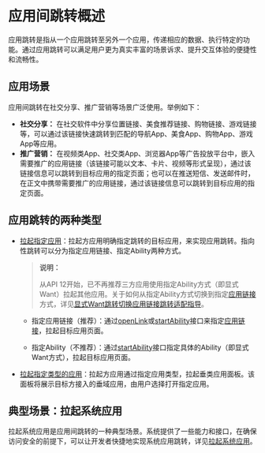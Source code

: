# 应用间跳转概述

<!--Kit: Ability Kit-->
<!--Subsystem: Ability-->
<!--Owner: @hanchen45-->
<!--Designer: @ccllee1-->
<!--Tester: @lixueqing513-->
<!--Adviser: @huipeizi-->

应用跳转是指从一个应用跳转至另外一个应用，传递相应的数据、执行特定的功能。通过应用跳转可以满足用户更为真实丰富的场景诉求、提升交互体验的便捷性和流畅性。

## 应用场景
应用间跳转在社交分享、推广营销等场景广泛使用。举例如下：

- **社交分享：** 在社交软件中分享位置链接、美食推荐链接、购物链接、游戏链接等，可以通过该链接快速跳转到匹配的导航App、美食App、购物App、游戏App等应用。
- **推广营销：** 在视频类App、社交类App、浏览器App等广告投放平台中，嵌入需要推广的应用链接（该链接可能以文本、卡片、视频等形式呈现），通过该链接信息可以跳转到目标应用的指定页面；也可以在推送短信、发送邮件时，在正文中携带需要推广的应用链接，通过该链接信息可以跳转到目标应用的指定页面。


## 应用跳转的两种类型


- [拉起指定应用](app-startup-overview.md)：拉起方应用明确指定跳转的目标应用，来实现应用跳转。指向性跳转可以分为指定应用链接、指定Ability两种方式。

    > **说明：**
    >
    > 从API 12开始，已不再推荐三方应用使用指定Ability方式（即显式Want）拉起其他应用。关于如何从指定Ability方式切换到指定[应用链接](app-startup-overview.md#应用链接)方式，详见[显式Want跳转切换应用链接跳转适配指导](uiability-startup-adjust.md)。

    - 指定应用链接（推荐）：通过[openLink](../reference/apis-ability-kit/js-apis-inner-application-uiAbilityContext.md#openlink12)或[startAbility](../reference/apis-ability-kit/js-apis-inner-application-uiAbilityContext.md#startability)接口来指定[应用链接](app-startup-overview.md#应用链接)，拉起目标应用页面。


    - 指定Ability（不推荐）：通过[startAbility](../reference/apis-ability-kit/js-apis-inner-application-uiAbilityContext.md#startability)接口指定具体的Ability（即显式Want方式），拉起目标应用页面。



- [拉起指定类型的应用](start-intent-panel.md)：拉起方应用通过指定应用类型，拉起垂类应用面板。该面板将展示目标方接入的垂域应用，由用户选择打开指定应用。




## 典型场景：拉起系统应用

拉起系统应用是应用间跳转的一种典型场景。系统提供了一些能力和接口，在确保访问安全的前提下，可以让开发者快捷地实现系统应用跳转，详见[拉起系统应用](system-app-startup.md)。

